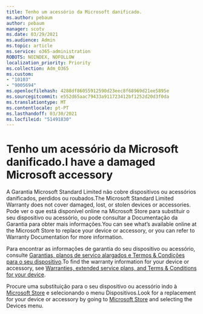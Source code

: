 ```yaml
---
title: Tenho um acessório da Microsoft danificado.
ms.author: pebaum
author: pebaum
manager: scotv
ms.date: 03/29/2021
ms.audience: Admin
ms.topic: article
ms.service: o365-administration
ROBOTS: NOINDEX, NOFOLLOW
localization_priority: Priority
ms.collection: Adm_O365
ms.custom:
- "10103"
- "9005694"
ms.openlocfilehash: 4288df86055912590d23eec8f68969d21ee5895e
ms.sourcegitcommit: e552d65aac79433a911723412bf1252d20d3f0da
ms.translationtype: MT
ms.contentlocale: pt-PT
ms.lasthandoff: 03/30/2021
ms.locfileid: "51491830"
---
```

# <a name="i-have-a-damaged-microsoft-accessory"></a><span data-ttu-id="c632d-102">Tenho um acessório da Microsoft danificado.</span><span class="sxs-lookup"><span data-stu-id="c632d-102">I have a damaged Microsoft accessory</span></span>

<span data-ttu-id="c632d-103">A Garantia Microsoft Standard Limited não cobre dispositivos ou acessórios danificados, perdidos ou roubados.</span><span class="sxs-lookup"><span data-stu-id="c632d-103">The Microsoft Standard Limited Warranty does not cover damaged, lost, or stolen devices or accessories.</span></span> <span data-ttu-id="c632d-104">Pode ver o que está disponível online na Microsoft Store para substituir o seu dispositivo ou acessório, ou pode consultar a Documentação da Garantia para obter mais informações.</span><span class="sxs-lookup"><span data-stu-id="c632d-104">You can see what’s available online at the Microsoft Store to replace your device or accessory, or you can refer to Warranty Documentation for more information.</span></span>

<span data-ttu-id="c632d-105">Para encontrar as informações de garantia do seu dispositivo ou acessório, consulte [Garantias, planos de serviço alargados e Termos & Condições para o seu dispositivo](https://support.microsoft.com/topic/warranties-extended-service-plans-and-terms-conditions-for-your-device-eedf7a23-84a7-1a47-480b-0e10503eedf5).</span><span class="sxs-lookup"><span data-stu-id="c632d-105">To find the warranty information for your device or accessory, see [Warranties, extended service plans, and Terms & Conditions for your device](https://support.microsoft.com/topic/warranties-extended-service-plans-and-terms-conditions-for-your-device-eedf7a23-84a7-1a47-480b-0e10503eedf5).</span></span>

<span data-ttu-id="c632d-106">Procure uma substituição para o seu dispositivo ou acessório indo à [Microsoft Store](https://www.microsoft.com/) e selecionando o menu Dispositivos.</span><span class="sxs-lookup"><span data-stu-id="c632d-106">Look for a replacement for your device or accessory by going to [Microsoft Store](https://www.microsoft.com/) and selecting the Devices menu.</span></span>